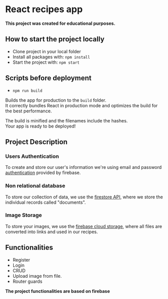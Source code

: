 # React recipes app

**This project was created for educational purposes.**

## How to start the project locally

- Clone project in your local folder
- Install all packages with: `npm install` 
- Start the project with: `npm start`

## Scripts before deployment

- `npm run build`

Builds the app for production to the `build` folder.\
It correctly bundles React in production mode and optimizes the build for the best performance.

The build is minified and the filenames include the hashes.\
Your app is ready to be deployed!

## Project Description

### Users Authentication 

To create and store our user's information we're using email and password [authentication](https://firebase.google.com/docs/auth) provided by firebase.

### Non relational database

To store our collection of data, we use the [firestore API](https://firebase.google.com/docs/firestore), where we store the individual records called "documents".

### Image Storage

To store your images, we use the [firebase cloud storage](https://firebase.google.com/docs/storage), where all files are converted into links and used in our recipes.


## Functionalities

- Register
- Login
- CRUD
- Upload image from file.
- Router guards

**The project functionalities are based on firebase**